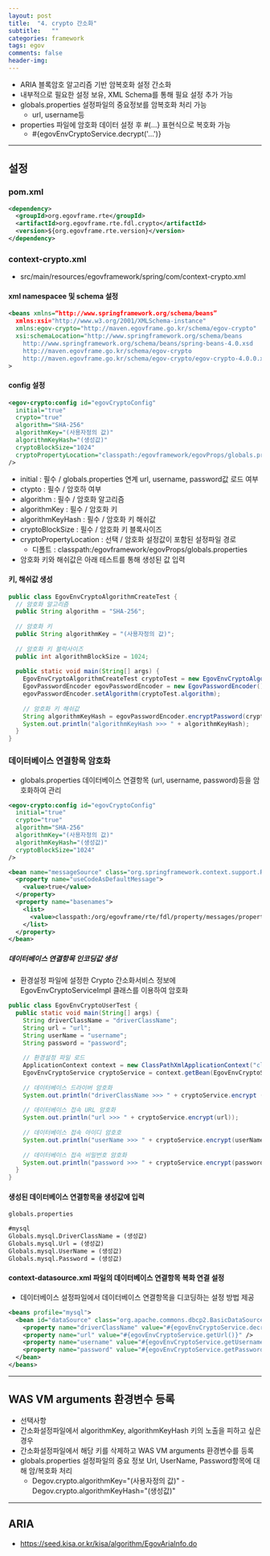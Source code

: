 ```yaml
---
layout: post
title:  "4. crypto 간소화"
subtitle:   ""
categories: framework
tags: egov
comments: false
header-img: 
---
```


- ARIA 블록암호 알고리즘 기반 암복호화 설정 간소화
- 내부적으로 필요한 설정 보유, XML Schema를 통해 필요 설정 추가 가능
- globals.properties 설정파일의 중요정보를 암복호화 처리 가능
  - url, username등
- properties 파일에 암호화 데이터 설정 후 #(…} 표현식으로 복호화 가능
  - #{egovEnvCryptoService.decrypt('…')}   

***

## 설정
### pom.xml   
```xml
<dependency>
  <groupId>org.egovframe.rte</groupId>
  <artifactId>org.egovframe.rte.fdl.crypto</artifactId>
  <version>${org.egovframe.rte.version}</version>
</dependency>
```

### context-crypto.xml
- src/main/resources/egovframework/spring/com/context-crypto.xml   

#### xml namespacee 및 schema 설정   
```xml
<beans xmlns=“http://www.springframework.org/schema/beans”
  xmlns:xsi="http://www.w3.org/2001/XMLSchema-instance"
  xmlns:egov-crypto="http://maven.egovframe.go.kr/schema/egov-crypto"
  xsi:schemaLocation="http://www.springframework.org/schema/beans
    http://www.springframework.org/schema/beans/spring-beans-4.0.xsd
    http://maven.egovframe.go.kr/schema/egov-crypto
    http://maven.egovframe.go.kr/schema/egov-crypto/egov-crypto-4.0.0.xsd"
>
```

#### config 설정
```xml
<egov-crypto:config id="egovCryptoConfig"
  initial="true"
  crypto="true"
  algorithm="SHA-256"
  algorithmKey="(사용자정의 값)"
  algorithmKeyHash="(생성값)"
  cryptoBlockSize="1024"
  cryptoPropertyLocation="classpath:/egovframework/egovProps/globals.properties"
/>
```

- initial : 필수 / globals.properties 연계 url, username, password값 로드 여부
- ctypto : 필수 / 암호하 여부
- algorithm : 필수 / 암호화 알고리즘
- algorithmKey : 필수 / 암호화 키
- algorithmKeyHash : 필수 / 암호화 키 해쉬값
- cryptoBlockSize : 필수 / 암호화 키 블록사이즈
- cryptoPropertyLocation : 선택 / 암호화 설정값이 포함된 설정파일 경로
  - 디폴트 : classpath:/egovframework/egovProps/globals.properties
- 암호화 키와 해쉬값은 아래 테스트를 통해 생성된 값 입력   

#### 키, 해쉬값 생성   
```java
public class EgovEnvCryptoAlgorithmCreateTest {
  // 암호화 알고리즘
  public String algorithm = "SHA-256";
  
  // 암호화 키
  public String algorithmKey = "(사용자정의 값)";
  
  // 암호화 키 블럭사이즈
  public int algorithmBlockSize = 1024;
  
  public static void main(String[] args) {
    EgovEnvCryptoAlgorithmCreateTest cryptoTest = new EgovEnvCryptoAlgorithmCreateTest();
    EgovPasswordEncoder egovPasswordEncoder = new EgovPasswordEncoder();
    egovPasswordEncoder.setAlgorithm(cryptoTest.algorithm);
    
    // 암호화 키 해쉬값
    String algorithmKeyHash = egovPasswordEncoder.encryptPassword(cryptoTest.algorithmKey);
    System.out.println("algorithmKeyHash >>> " + algorithmKeyHash);
  }
}
```


### 데이터베이스 연결항목 암호화
- globals.properties 데이터베이스 연결항목 (url, username, password)등을 암호화하여 관리   

```xml
<egov-crypto:config id="egovCryptoConfig"
  initial="true"
  crypto="true"
  algorithm="SHA-256"
  algorithmKey="(사용자정의 값)"
  algorithmKeyHash="(생성값)"
  cryptoBlockSize="1024"
/>

<bean name="messageSource" class="org.springframework.context.support.ResourceBundleMessageSource">
  <property name="useCodeAsDefaultMessage">
    <value>true</value>
  </property>
  <property name="basenames">
    <list>
      <value>classpath:/org/egovframe/rte/fdl/property/messages/properties</value>
    </list>
  </property>
</bean>
```

##### 데이터베이스 연결항목 인코딩값 생성   
- 환경설정 파일에 설정한 Crypto 간소화서비스 정보에 EgovEnvCryptoServiceImpl 클래스를 이용하여 암호화   

```java
public class EgovEnvCryptoUserTest {
  public static void main(String[] args) {
    String driverClassName = "driverClassName";
    String url = "url";
    String userName = "username";
    String password = "password";
    
    // 환경설정 파일 로드
    ApplicationContext context = new ClassPathXmlApplicationContext("classpath:/context-crypto.xml");
    EgovEnvCryptoService cryptoService = context.getBean(EgovEnvCryptoServiceImpl.class);
    
    // 데이터베이스 드라이버 암호화
    System.out.println("driverClassName >>> " + cryptoService.encrypt (driverClassName));
    
    // 데이터베이스 접속 URL 암호화
    System.out.println("url >>> " + cryptoService.encrypt(url));
    
    // 데이터베이스 접속 아이디 암호호
    System.out.println("userName >>> " + cryptoService.encrypt(userName));
    
    // 데이터베이스 접속 비밀번호 암호화
    System.out.println("password >>> " + cryptoService.encrypt(password));
  }
}
```

#### 생성된 데이터베이스 연결항목을 생성값에 입력   

```html
globals.properties

#mysql
Globals.mysql.DriverClassName = (생성값)
Globals.mysql.Url = (생성값)
Globals.mysql.UserName = (생성값)
Globals.mysql.Password = (생성값)
```

#### context-datasource.xml 파일의 데이터베이스 연결항목 복화 연결 설정   
- 데이터베이스 설정파일에서 데이터베이스 연결항목을 디코딩하는 설정 방법 제공   

```xml
<beans profile="mysql">
  <bean id="dataSource" class="org.apache.commons.dbcp2.BasicDataSource" destroy-method="close">
    <property name="driverClassName" value="#{egovEnvCryptoService.decrypt('${Globals.mysql.DriverClassName}')}"/>
    <property name="url" value="#{egovEnvCryptoService.getUrl()}" />
    <property name="username" value="#{egovEnvCryptoService.getUsername()}" />
    <property name="password" value="#{egovEnvCryptoService.getPassword()}" />
  </bean>
</beans>
```

***

## WAS VM arguments 환경변수 등록
- 선택사항
- 간소화설정파일에서 algorithmKey, algorithmKeyHash 키의 노출을 피하고 싶은 경우
- 간소화설정파일에서 해당 키를 삭제하고 WAS VM arguments 환경변수를 등록
- globals.properties 설정파일의 중요 정보 Url, UserName, Password항목에 대해 암/복호화 처리   
  - Degov.crypto.algorithmKey="(사용자정의 값)" -Degov.crypto.algorithmKeyHash="(생성값)"   

***

## ARIA
- https://seed.kisa.or.kr/kisa/algorithm/EgovAriaInfo.do


